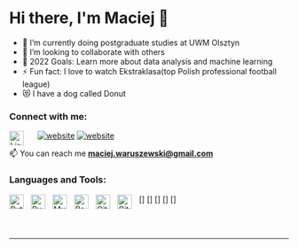 # Hi there, I'm Maciej  👋

- 🔭 I’m currently doing postgraduate studies at UWM Olsztyn
- 👯 I’m looking to collaborate with others
- 🥅 2022 Goals: Learn more about data analysis and machine learning 
- ⚡ Fun fact: I love to watch Ekstraklasa(top Polish professional football league)
- 😻 I have a dog called Donut

### Connect with me:

[<img align="left" alt="LinkedIn" width="26px" src="https://brandlogos.net/wp-content/uploads/2016/06/linkedin-logo.png" style="padding-right:10px;" />][linkedin]
&nbsp;&nbsp;
[![website](./img/twitter-light.svg)](https://twitter.com/MaciejWaruszew1)
[![website](./img/twitter-dark.svg)](https://twitter.com/MaciejWaruszew1#gh)
&nbsp;&nbsp;

📫 You can reach me **maciej.waruszewski@gmail.com**

### Languages and Tools:

[<img align="left" alt="Python" width="26px" src="https://upload.wikimedia.org/wikipedia/commons/thumb/c/c3/Python-logo-notext.svg/1024px-Python-logo-notext.svg.png" style="padding-right:10px;" />]
[<img align="left" alt="PyCharm" width="26px" src="https://upload.wikimedia.org/wikipedia/commons/1/1d/PyCharm_Icon.svg" style="padding-right:10px;" />]
[<img align="left" alt="MySQL" width="26px" src="https://cdn.jsdelivr.net/gh/devicons/devicon/icons/mysql/mysql-original.svg" style="padding-right:10px;" />]
[<img align="left" alt="PowerBI" width="26px" src="https://c-ven.com/wp-content/uploads/2020/03/power-bi-vector-logo-1.png" style="padding-right:10px;" />]
[<img align="left" alt="Git" width="26px" src="https://cdn.jsdelivr.net/gh/devicons/devicon/icons/git/git-original.svg" style="padding-right:10px;" />]
[<img align="left" alt="GitHub" width="26px" src="https://user-images.githubusercontent.com/3369400/139447912-e0f43f33-6d9f-45f8-be46-2df5bbc91289.png" style="padding-right:10px;" />](https://github.com/maciejwaruszewski/)

<br />
<br />

---

[twitter]: https://twitter.com/MaciejWaruszew1
[linkedin]: https://linkedin.com/in/maciejwaruszewski
[github]: https://github.com/maciejwaruszewski/


